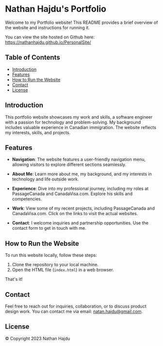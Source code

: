 # Nathan Hajdu's Portfolio

Welcome to my Portfolio website! This README provides a brief overview of the website and instructions for running it. 

You can view the site hosted on Github here: https://nathanhajdu.github.io/PersonalSite/ 

## Table of Contents

- [Introduction](#introduction)
- [Features](#features)
- [How to Run the Website](#how-to-run-the-website)
- [Contact](#contact)
- [License](#license)

## Introduction

This portfolio website showcases my work and skills, a software engineer with a passion for technology and problem-solving. My background includes valuable experience in Canadian immigration. The website reflects my interests, skills, and projects.

## Features

- **Navigation**: The website features a user-friendly navigation menu, allowing visitors to explore different sections seamlessly.
  
- **About Me**: Learn more about me, my background, and my interests in technology and life outside work.
  
- **Experience**: Dive into my professional journey, including my roles at PassageCanada and CanadaVisa.com. Explore his skills and competencies.
  
- **Work**: View some of my recent projects, including PassageCanada and CanadaVisa.com. Click on the links to visit the actual websites.
  
- **Contact**: I welcome inquiries and partnership opportunities. Use the contact form to get in touch with me.

## How to Run the Website

To run this website locally, follow these steps:

1. Clone the repository to your local machine.
2. Open the HTML file (`index.html`) in a web browser.

That's it!

## Contact

Feel free to reach out for inquiries, collaboration, or to discuss product design work. You can contact me via email: [natan.hajdu@gmail.com](mailto:natan.hajdu@gmail.com).

## License

© Copyright 2023 Nathan Hajdu
